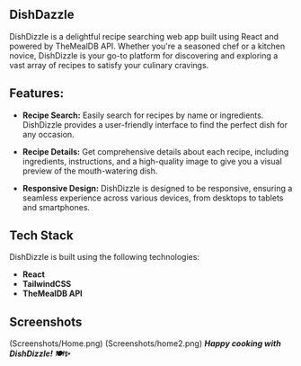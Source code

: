## DishDazzle
DishDizzle is a delightful recipe searching web app built using React and powered by TheMealDB API. Whether you're a seasoned chef or a kitchen novice, DishDizzle is your go-to platform for discovering and exploring a vast array of recipes to satisfy your culinary cravings.

## Features:
- **Recipe Search:** Easily search for recipes by name or ingredients. DishDizzle provides a user-friendly interface to find the perfect dish for any occasion.

- **Recipe Details:** Get comprehensive details about each recipe, including ingredients, instructions, and a high-quality image to give you a visual preview of the mouth-watering dish.

- **Responsive Design:** DishDizzle is designed to be responsive, ensuring a seamless experience across various devices, from desktops to tablets and smartphones.

## Tech Stack
DishDizzle is built using the following technologies:
- **React** 
- **TailwindCSS**
- **TheMealDB API**

## Screenshots
(Screenshots/Home.png)
(Screenshots/home2.png)
**_Happy cooking with DishDizzle! 🍽️✨_**
